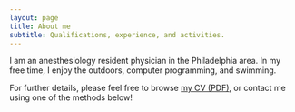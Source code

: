 ```yaml
---
layout: page
title: About me
subtitle: Qualifications, experience, and activities.
---
```


I am an anesthesiology resident physician in the Philadelphia area. In my free time, I enjoy the outdoors, computer programming, and swimming.

For further details, please feel free to browse [my CV (PDF)](content/Momjian_CV.pdf), or contact me using one of the methods below!
